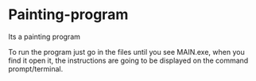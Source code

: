 # Painting-program
Its a painting program

To run the program just go in the files until you see MAIN.exe, when you find it open it, the instructions are going to be displayed on the command prompt/terminal.
